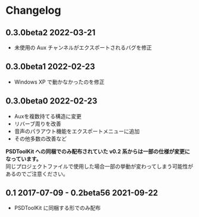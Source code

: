 # Changelog

## 0.3.0beta2 2022-03-21

- 未使用の Aux チャンネルがエクスポートされるバグを修正

## 0.3.0beta1 2022-02-23

- Windows XP で動かなかったのを修正

## 0.3.0beta0 2022-02-23

- Auxを複数持てる構造に変更
- リバーブ周りを改善
- 音声のパラアウト機能をエクスポートメニューに追加
- その他多数の改善など

**PSDToolKit への同梱でのみ配布されていた v0.2 系からは一部の仕様が変更になっています。**  
同じプロジェクトファイルで使用した場合一部の挙動が変わってしまう可能性があるのでご注意ください。

## 0.1 2017-07-09 - 0.2beta56 2021-09-22

- PSDToolKit に同梱する形でのみ配布
